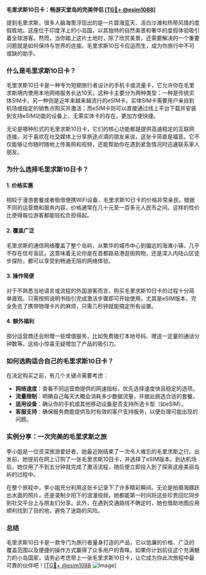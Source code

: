 **毛里求斯10日卡：畅游天堂岛的完美伴侣 [[TG💪+ @esim1088](https://t.me/s/esim1088)]**

提到毛里求斯，很多人脑海里浮现出的是一片碧海蓝天、洁白沙滩和热带风情的度假胜地。这座位于印度洋上的小岛国，以其独特的自然美景和奢华的度假体验吸引着全球游客。然而，当你踏上这片土地时，除了欣赏美景，还需要解决的一个重要问题就是如何保持与世界的连接。毛里求斯10日卡应运而生，成为你旅行中不可或缺的助手。

### 什么是毛里求斯10日卡？

毛里求斯10日卡是一种专为短期旅行者设计的手机卡或流量卡，它允许你在毛里求斯境内使用本地网络服务长达10天。这种卡主要分为两种类型：一种是传统实体SIM卡，另一种则是近年来越来越流行的eSIM卡。实体SIM卡需要用户亲自到机场或指定的销售点购买并激活；而eSIM卡则可以直接通过线上平台下载并安装到支持eSIM功能的设备上，无需实体卡的存在，更加方便快捷。

无论是哪种形式的毛里求斯10日卡，它们的核心功能都是提供高速稳定的互联网连接。对于喜欢在社交媒体上分享旅途点滴的朋友来说，这张卡简直是福音。它不仅能够让你随时随地上传美照和视频，还能帮助你在遇到紧急情况时迅速联系家人朋友。

### 为什么选择毛里求斯10日卡？

#### 1. **价格实惠**
   相较于漫游套餐或者租借便携WiFi设备，毛里求斯10日卡的价格非常亲民。根据不同的运营商和服务内容，价格通常在几十元至一百多元人民币之间。这样的性价比使得每位游客都能轻松负担得起。

#### 2. **覆盖广泛**
   毛里求斯的通信网络覆盖了整个岛屿，从繁华的城市中心到偏远的海滩小镇，几乎不存在信号盲区。这意味着无论你是在首都路易港逛街购物，还是深入内陆山区徒步探险，都可以享受到畅通无阻的网络体验。

#### 3. **操作简便**
   对于不熟悉当地语言或流程的外国游客而言，购买毛里求斯10日卡的过程十分简单直观。只需按照说明书指引完成激活步骤即可开始使用。尤其是eSIM版本，完全免去了携带物理卡片的麻烦，只需几秒钟就能搞定所有设置。

#### 4. **额外福利**
   部分运营商还会附赠一些增值服务，比如免费拨打本地号码、赠送一定量的通话分钟数等。这些小惊喜无疑增加了产品的吸引力。

### 如何选购适合自己的毛里求斯10日卡？

在决定购买之前，有几个关键点需要考虑：

- **网络速度**：查看不同运营商提供的网速指标，优先选择速度快且稳定的选项。
- **流量限制**：明确自己每天大概会消耗多少数据流量，并据此挑选合适的套餐。
- **适用设备**：确认你的手机或其他移动设备是否支持所选卡型（如eSIM）。
- **客服支持**：确保服务商能提供及时有效的客户支持服务，以便处理可能出现的问题。

### 实例分享：一次完美的毛里求斯之旅

李小姐是一位资深旅游爱好者，她最近刚结束了一次令人难忘的毛里求斯之行。出发前，她提前在网上订购了一张毛里求斯10日卡，并选择了eSIM版本。到达机场后，她仅用了不到五分钟就完成了激活流程，随后便立即投入到了探索这座美丽岛屿的过程中。

在整个旅程中，李小姐充分利用这张卡记录下了许多精彩瞬间。无论是拍摄海豚跃出水面的照片，还是录制夕阳下的浪漫视频，她都能第一时间将这些珍贵回忆同步到社交平台上与朋友们分享。此外，在遇到交通路线不确定时，她也借助地图应用顺利找到了目的地，避免了迷路的风险。

### 总结

毛里求斯10日卡是一款专门为旅行者量身打造的产品，它以低廉的价格、广泛的覆盖范围以及便捷的操作方式赢得了众多用户的青睐。如果你计划前往这个充满魅力的小岛国家，请务必考虑带上一张毛里求斯10日卡，让它成为你此次旅程中最可靠的伙伴吧！[[TG💪+ @esim1088](https://t.me/s/esim1088) ![Image](https://i.postimg.cc/4NQfJmqS/Snipaste-2025-05-13-00-14-12.png)]